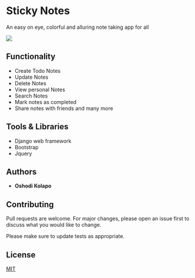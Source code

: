 # Sticky Notes

An easy on eye, colorful and alluring note taking app for all

![](https://github.com/Kolaposki/Stickynotes/blob/master/Screenshot.png?raw=true)

## Functionality

* Create Todo Notes
* Update Notes
* Delete Notes
* View personal Notes
* Search Notes
* Mark notes as completed
* Share notes with friends and many more

## Tools & Libraries

* Django web framework
* Bootstrap
* Jquery

## Authors

* **Oshodi Kolapo**

## Contributing
Pull requests are welcome. For major changes, please open an issue first to discuss what you would like to change.

Please make sure to update tests as appropriate.

## License
[MIT](https://choosealicense.com/licenses/mit/)